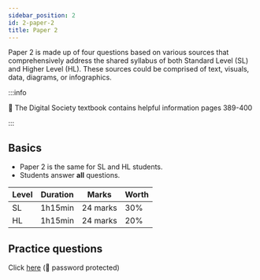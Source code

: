 ```yaml
---
sidebar_position: 2
id: 2-paper-2
title: Paper 2
---
```


Paper 2 is made up of four questions based on various sources that comprehensively address the shared syllabus of both Standard Level (SL) and Higher Level (HL). These sources could be comprised of text, visuals, data, diagrams, or infographics.

:::info

📕 The Digital Society textbook contains helpful information pages 389-400

:::

## Basics

- Paper 2 is the same for SL and HL students.
- Students answer **all** questions.

|Level| Duration | Marks | Worth | 
|------|-------|----|---|
| SL | 1h15min| 24 marks | 30%|
| HL | 1h15min| 24 marks | 20%|



## Practice questions
Click [here](/docs/exams/4-practice-questions) (🔐 password protected)
